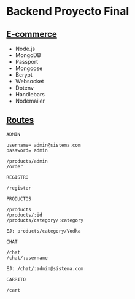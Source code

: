 # Backend Proyecto Final

## <u> E-commerce </u>

- Node.js
- MongoDB
- Passport
- Mongoose
- Bcrypt
- Websocket
- Dotenv
- Handlebars
- Nodemailer

## <u> Routes </u>

```
ADMIN

username= admin@sistema.com
password= admin

/products/admin
/order
```

```
REGISTRO

/register
```

```
PRODUCTOS

/products
/products/:id
/products/category/:category

EJ: products/category/Vodka
```

```
CHAT

/chat
/chat/:username

EJ: /chat/:admin@sistema.com
```

```
CARRITO

/cart
```


